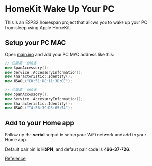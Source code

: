 # HomeKit Wake Up Your PC

This is an ESP32 homespan project that allows you to wake up your PC from sleep using Apple HomeKit.

## Setup your PC MAC

Open [main.ino](src/main/main.ino) and add your PC MAC address like this:

```cpp
// 设置第一台设备
new SpanAccessory();
new Service::AccessoryInformation();
new Characteristic::Identify();
new HSWOL("E0:51:D8:11:3D:CE");

// 设置第二台设备
new SpanAccessory();
new Service::AccessoryInformation();
new Characteristic::Identify();
new HSWOL("74:56:3C:D3:65:74");
```

## Add to your Home app

Follow up the **serial** output to setup your WiFi network and add to your Home app.

Default pair pin is **HSPN**, and default pair code is **466-37-726**.

[Reference](https://github.com/HomeSpan/HomeSpan/blob/master/docs/QRCodes.md)
